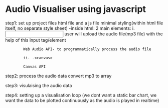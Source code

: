 # Audio Visualiser using javascript

step1: set up project files
        html file and a js file
        minimal styling(within html file itself, no separate style sheet)
        -inside html: 2 main elements:
            i. <input> user will upload the audio file(mp3 file) with the help of this input tag/element

            Web Audio API- to programmatically process the audio file

            ii. -<canvas> 

            Canvas API


step2: process the audio data
        convert mp3 to array 

step3: visulaising the audio data

step4: setting up a visualisation loop
        (we dont want a static bar chart, we want the data to be plotted continuously as the audio is played in realtime)


